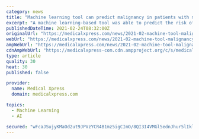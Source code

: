 ```yaml
---
category: news
title: "Machine learning tool can predict malignancy in patients with multiple pulmonary nodules"
excerpt: "A machine learning-based tool was able to predict the risk of malignancy among patients presenting with multiple pulmonary nodules and outperformed human experts, previously validated mathematical models,"
publishedDateTime: 2021-02-24T08:32:00Z
originalUrl: "https://medicalxpress.com/news/2021-02-machine-tool-malignancy-patients-multiple.html"
webUrl: "https://medicalxpress.com/news/2021-02-machine-tool-malignancy-patients-multiple.html"
ampWebUrl: "https://medicalxpress.com/news/2021-02-machine-tool-malignancy-patients-multiple.amp"
cdnAmpWebUrl: "https://medicalxpress-com.cdn.ampproject.org/c/s/medicalxpress.com/news/2021-02-machine-tool-malignancy-patients-multiple.amp"
type: article
quality: 30
heat: 30
published: false

provider:
  name: Medical Xpress
  domain: medicalxpress.com

topics:
  - Machine Learning
  - AI

secured: "wFcaJSujyKMaOd2ut9JPVzYCR4B1mz5igCImO/8QI3I4VMGl5ednJhur5lIkl/B+uLDELYyLAq+C0jsX7htd2g25aYA/EL/RON8CLA/jSkWARaqV8uTJr7vNA+c7DxIEEmFLl3K6OMJ5MQ38JX+nnEIRx0561eXhlui95P0hpJPijuRRhmDm2cFB46kKbESElKXvy7Ba678qSAG38LXxkSlGm960W/kHb3Ap8/FOcnEbdiqa5I8tk0BbRCPz7zx+h0M80C2yagoMQh/miYc4nlTLH/svR4AMWSpcfEe79tzkOXUEo3GhPMIMeh/UKut0lPG4otdVmBbuXYPF7GyWSNeQNkB13j2dZdawaHAcVdo=;i18MFtH+blVy7/aWI8l/Sg=="
---
```


